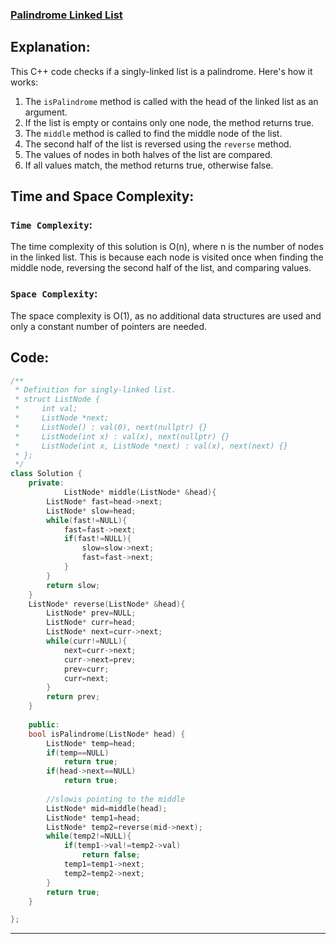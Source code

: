 ### [Palindrome Linked List](https://leetcode.com/problems/palindrome-linked-list/)

## Explanation:
This C++ code checks if a singly-linked list is a palindrome. Here's how it works:

1. The `isPalindrome` method is called with the head of the linked list as an argument.
2. If the list is empty or contains only one node, the method returns true.
3. The `middle` method is called to find the middle node of the list.
4. The second half of the list is reversed using the `reverse` method.
5. The values of nodes in both halves of the list are compared.
6. If all values match, the method returns true, otherwise false.

## Time and Space Complexity:
### `Time Complexity`:
The time complexity of this solution is O(n), where n is the number of nodes in the linked list. This is because each node is visited once when finding the middle node, reversing the second half of the list, and comparing values.

### `Space Complexity`:
The space complexity is O(1), as no additional data structures are used and only a constant number of pointers are needed.

## Code:
```cpp
/**
 * Definition for singly-linked list.
 * struct ListNode {
 *     int val;
 *     ListNode *next;
 *     ListNode() : val(0), next(nullptr) {}
 *     ListNode(int x) : val(x), next(nullptr) {}
 *     ListNode(int x, ListNode *next) : val(x), next(next) {}
 * };
 */
class Solution {
    private:
            ListNode* middle(ListNode* &head){
        ListNode* fast=head->next;
        ListNode* slow=head;
        while(fast!=NULL){
            fast=fast->next;
            if(fast!=NULL){
                slow=slow->next;
                fast=fast->next;
            }
        }
        return slow;
    }
    ListNode* reverse(ListNode* &head){
        ListNode* prev=NULL;
        ListNode* curr=head;
        ListNode* next=curr->next;
        while(curr!=NULL){
            next=curr->next;
            curr->next=prev;
            prev=curr;
            curr=next;
        }
        return prev;
    }
    
    public:
    bool isPalindrome(ListNode* head) {
        ListNode* temp=head;
        if(temp==NULL)
            return true;
        if(head->next==NULL)
            return true;
        
        //slowis pointing to the middle 
        ListNode* mid=middle(head);
        ListNode* temp1=head;
        ListNode* temp2=reverse(mid->next);
        while(temp2!=NULL){
            if(temp1->val!=temp2->val)
                return false;
            temp1=temp1->next;
            temp2=temp2->next;
        }
        return true;
    }

};
```

<hr>
